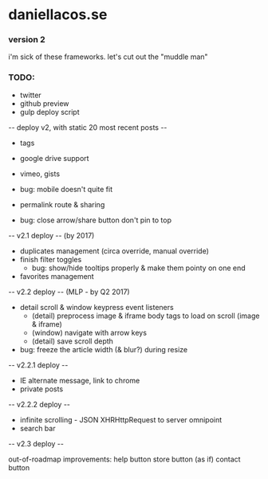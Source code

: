 # daniellacos.se
### version 2

i'm sick of these frameworks. let's cut out the "muddle man"

### TODO:

* twitter
* github preview
* gulp deploy script

-- deploy v2, with static 20 most recent posts --

* tags
* google drive support
* vimeo, gists
* bug: mobile doesn't quite fit

* permalink route & sharing
* bug: close arrow/share button don't pin to top

-- v2.1 deploy -- (by 2017)

* duplicates management (circa override, manual override)
* finish filter toggles
  * bug: show/hide tooltips properly & make them pointy on one end
* favorites management

-- v2.2 deploy -- (MLP - by Q2 2017)

* detail scroll & window keypress event listeners
  * (detail) preprocess image & iframe body tags to load on scroll (image & iframe)
  * (window) navigate with arrow keys
  * (detail) save scroll depth
* bug: freeze the article width (& blur?) during resize

-- v2.2.1 deploy --

* IE alternate message, link to chrome
* private posts

-- v2.2.2 deploy --

* infinite scrolling - JSON XHRHttpRequest to server omnipoint
* search bar

-- v2.3 deploy --

out-of-roadmap improvements:
  help button
  store button (as if)
  contact button
